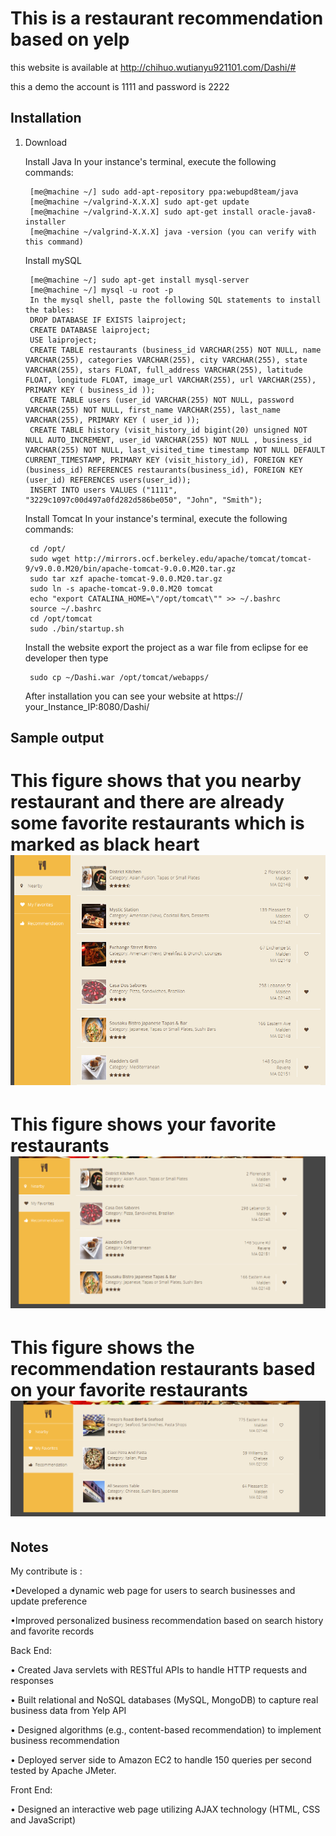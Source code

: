 This is a restaurant recommendation based on yelp
==========================================
this website is available at http://chihuo.wutianyu921101.com/Dashi/#

this a demo the account is 1111 and password is 2222

Installation
------------

1. Download 


    Install Java
    In your instance's terminal, execute the following commands:

		[me@machine ~/] sudo add-apt-repository ppa:webupd8team/java 
		[me@machine ~/valgrind-X.X.X] sudo apt-get update
		[me@machine ~/valgrind-X.X.X] sudo apt-get install oracle-java8-installer
		[me@machine ~/valgrind-X.X.X] java -version (you can verify with this command)
    
    Install mySQL

		[me@machine ~/] sudo apt-get install mysql-server 
		[me@machine ~/] mysql -u root -p
		In the mysql shell, paste the following SQL statements to install the tables:
		DROP DATABASE IF EXISTS laiproject;
		CREATE DATABASE laiproject;
		USE laiproject;
		CREATE TABLE restaurants (business_id VARCHAR(255) NOT NULL, name VARCHAR(255), categories VARCHAR(255), city VARCHAR(255), state VARCHAR(255), stars FLOAT, full_address VARCHAR(255), latitude FLOAT, longitude FLOAT, image_url VARCHAR(255), url VARCHAR(255), PRIMARY KEY ( business_id ));
		CREATE TABLE users (user_id VARCHAR(255) NOT NULL, password VARCHAR(255) NOT NULL, first_name VARCHAR(255), last_name VARCHAR(255), PRIMARY KEY ( user_id ));
		CREATE TABLE history (visit_history_id bigint(20) unsigned NOT NULL AUTO_INCREMENT, user_id VARCHAR(255) NOT NULL , business_id VARCHAR(255) NOT NULL, last_visited_time timestamp NOT NULL DEFAULT CURRENT_TIMESTAMP, PRIMARY KEY (visit_history_id), FOREIGN KEY (business_id) REFERENCES restaurants(business_id), FOREIGN KEY (user_id) REFERENCES users(user_id));
		INSERT INTO users VALUES ("1111", "3229c1097c00d497a0fd282d586be050", "John", "Smith");
		
    Install Tomcat
    In your instance's terminal, execute the following commands:

		cd /opt/
		sudo wget http://mirrors.ocf.berkeley.edu/apache/tomcat/tomcat-9/v9.0.0.M20/bin/apache-tomcat-9.0.0.M20.tar.gz
		sudo tar xzf apache-tomcat-9.0.0.M20.tar.gz
		sudo ln -s apache-tomcat-9.0.0.M20 tomcat
		echo "export CATALINA_HOME=\"/opt/tomcat\"" >> ~/.bashrc
		source ~/.bashrc
		cd /opt/tomcat
		sudo ./bin/startup.sh
     Install the website
     export the project as a war file from eclipse for ee developer then type

		sudo cp ~/Dashi.war /opt/tomcat/webapps/ 
      After installation you can see your website at https:// your_Instance_IP:8080/Dashi/
      
      
Sample output
-------------

This figure shows that you nearby restaurant and there are already some favorite restaurants which is marked as black heart
![Alt text](https://github.com/WTY1/Dashi/blob/master/output/1.PNG)
=====================================================================
This figure shows your favorite restaurants
![Alt text](https://github.com/WTY1/Dashi/blob/master/output/2.PNG)
=====================================================================
This figure shows the recommendation restaurants based on your favorite restaurants
![Alt text](https://github.com/WTY1/Dashi/blob/master/output/3.PNG)
=====================================================================




Notes
-----

  My contribute is :

  •Developed a dynamic web page for users to search businesses and update preference 
  
  •Improved personalized business recommendation based on search history and favorite records
  
  Back End:

   •	Created Java servlets with RESTful APIs to handle HTTP requests and responses

   •	Built relational and NoSQL databases (MySQL, MongoDB) to capture real business data from Yelp API

   •	Designed algorithms (e.g., content-based recommendation) to implement business recommendation

   •	Deployed server side to Amazon EC2 to handle 150 queries per second tested by Apache JMeter.

   Front End:

   •	Designed an interactive web page utilizing AJAX technology (HTML, CSS and JavaScript)

